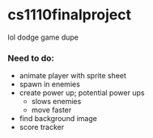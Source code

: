 # cs1110finalproject
lol dodge game dupe

### Need to do: 
- animate player with sprite sheet
- spawn in enemies
- create power up; potential power ups 
  - slows enemies
  - move faster
- find background image
- score tracker